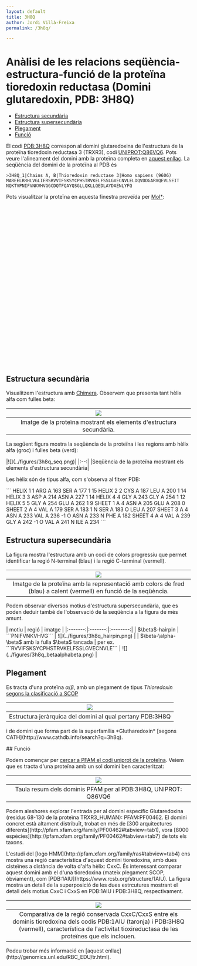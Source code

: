 ```yaml
---
layout: default
title: 3H8Q
author: Jordi Villà-Freixa
permalink: /3h8q/

---
```

 <head>
    <meta charset="utf-8">
    <title>{{ page.title }}</title>
<script src="https://cdn.jsdelivr.net/npm/babel-polyfill/dist/polyfill.min.js"></script>
    <!-- Web component polyfill (only loads what it needs) -->
<script src="https://cdn.jsdelivr.net/npm/@webcomponents/webcomponentsjs/webcomponents-lite.js" charset="utf-8"></script>
    <!-- Required to polyfill modern browsers as code is ES5 for IE... -->
<script src="https://cdn.jsdelivr.net/npm/@webcomponents/webcomponentsjs/custom-elements-es5-adapter.js" charset="utf-8"></script>

<link rel="stylesheet" type="text/css" href="https://www.ebi.ac.uk/pdbe/pdb-component-library/css/pdbe-molstar-1.2.1.css">
<script type="text/javascript" src="https://www.ebi.ac.uk/pdbe/pdb-component-library/js/pdbe-molstar-component-1.2.1.js"></script>
<style>
        #myViewer{
          float:none;
          width:400px;
          height:400px;
          position:relative;
        }
    </style>
  </head>

<h1> Anàlisi de les relacions seqüència-estructura-funció de la proteïna tioredoxin reductasa (Domini glutaredoxin, PDB: 3H8Q)</h1>

- [Estructura secundària](#estructura-secundària)
- [Estructura supersecundària](#estructura-supersecundària)
- [Plegament](#plegament)
- [Funció](#funció)


 El codi [PDB:3H8Q](https://www.rcsb.org/structure/3h8q) correspon al domini glutaredoxina de l'estructura de la proteïna tioredoxin reductasa 3 (TRXR3), codi [UNIPROT:Q86VQ6](https://www.uniprot.org/uniprot/Q86VQ6). Pots veure l'alineament del domini amb la proteïna completa en [aquest enllaç](../figures/3h8q_align.html). La seqüència del domini de la proteïna al PDB és


```fasta
>3H8Q_1|Chains A, B|Thioredoxin reductase 3|Homo sapiens (9606)
MAREELRRHLVGLIERSRVVIFSKSYCPHSTRVKELFSSLGVECNVLELDQVDDGARVQEVLSEIT
NQKTVPNIFVNKVHVGGCDQTFQAYQSGLLQKLLQEDLAYDAENLYFQ
```

Pots visualitzar la proteïna en aquesta finestra proveïda per [Mol*](https://molstar.org):

<p>
<div id="myViewer">
<pdbe-molstar id="pdbeMolstarComponent" molecule-id="3h8q" hide-controls="true"></pdbe-molstar>
</div>
</p>
<br>  

## Estructura secundària

Visualitzem l'estructura amb  [Chimera](../code/3h8q.py). Observem que presenta tant hèlix alfa com fulles beta:

|![](../figures/3h8q_2nd.png)|
|:--:|
|Imatge de la proteïna mostrant els elements d'estructura secundària.|
<p>
La següent figura mostra la seqüència de la proteïna i les regions amb hèlix alfa (groc) i fulles beta (verd):
</p>
|![](../figures/3h8q_seq.png)|
|:--:|
|Seqüència de la proteïna mostrant els elements d'estructura secundària|
<p>
Les hèlix són de tipus alfa, com s'observa al fitxer PDB:
</p>
```
HELIX    1   1 ARG A  163  SER A  177  1                                  15    
HELIX    2   2 CYS A  187  LEU A  200  1                                  14    
HELIX    3   3 ASP A  214  ASN A  227  1                                  14    
HELIX    4   4 GLY A  243  GLY A  254  1                                  12    
HELIX    5   5 GLY A  254  GLU A  262  1                                   9    
SHEET    1   A 4 ASN A 205  GLU A 208  0                                        
SHEET    2   A 4 VAL A 179  SER A 183  1  N  SER A 183   O  LEU A 207           
SHEET    3   A 4 ASN A 233  VAL A 236 -1  O  ASN A 233   N  PHE A 182           
SHEET    4   A 4 VAL A 239  GLY A 242 -1  O  VAL A 241   N  ILE A 234           
```

## Estructura supersecundària

La figura mostra l'estructura amb un codi de colors progressiu que permet identificar la regió N-terminal (blau) i la regió C-terminal (vermell).

|![](../figures/3h8q_rainbow.png)|
|:--:|
|Imatge de la proteïna amb la representació amb colors de fred (blau) a calent (vermell) en funció de la seqüència.|
<p>
 Podem observar diversos motius d'estructura supersecundària, que es poden deduir també de l'observació de la seqüència a la figura de més amunt.
</p>
| motiu | regió | imatge |
|:-------:|:-------:|:--------:|
|   $\beta$-hairpin    |   ```PNIFVNKVHVG```    |   ![](../figures/3h8q_hairpin.png)     |
|    $\beta-\alpha-\beta$ amb la fulla $\beta$ tancada  |  per ex.  ```RVVIFSKSYCPHSTRVKELFSSLGVECNVLE```   |    ![](../figures/3h8q_betaalphabeta.png)       |


## Plegament

Es tracta d'una proteïna $\alpha/\beta$, amb un plegament de tipus *Thioredoxin* [segons la clasificació a SCOP](https://scop.mrc-lmb.cam.ac.uk/term/8075859)

|![](../figures/3H8Q_SCOP.png)|
|:--:|
|Estructura jeràrquica del domini al qual pertany PDB:3H8Q|
<p>
i de domini que forma part de la superfamília *Glutharedoxin* [segons CATH](http://www.cathdb.info/search?q=3h8q).
</p>
## Funció

Podem començar per [cercar a PFAM el codi uniprot de la proteïna](http://pfam.xfam.org/protein/Q86VQ6). Veiem que es tracta d'una proteïna amb un sol domini ben caracteritzat:

|![](../figures/3h8q_pfam1.png)|
|:--:|
|Taula resum dels dominis PFAM per al PDB:3H8Q, UNIPROT: Q86VQ6|
<p>
Podem aleshores explorar l'entrada per al domini específic Glutaredoxina (residus 68-130 de la proteïna TRXR3_HUMAN): PFAM:PF00462. El domini concret  està altament distribuït, trobat en més de [300 arquitectures diferents](http://pfam.xfam.org/family/PF00462#tabview=tab1), vora [8000 espècies](http://pfam.xfam.org/family/PF00462#tabview=tab7) de tots els taxons.
</p>
L'estudi del [logo HMM](http://pfam.xfam.org/family/ras#tabview=tab4) ens mostra una regió característica d'aquest domini tioredoxina, amb dues cisteïnes a distància de volta d'alfa hèlix: CxxC.  És interessant comparar aquest domini amb el d'una tioredoxina (mateix plegament SCOP, òbviament), com [PDB:1AIU](https://www.rcsb.org/structure/1AIU). La figura mostra un detall de la superposició de les dues estrcutures mostrant el detall dels motius CxxC i CxxS en PDB:1AIU i PDB:3H8Q, respectivament.

|![](../figures/3h8q_vs_1aiu.png)|
|:--:|
|Comparativa de la regió conservada  CxxC/CxxS entre els dominis tioredoxina dels codis PDB:1AIU (taronja) i PDB:3H8Q (vermell), característica de l'activitat tioxireductasa de les proteïnes que els inclouen.|
<p>
Podeu trobar més informació en [aquest enllaç](http://genomics.unl.edu/RBC_EDU/tr.html).
</p>